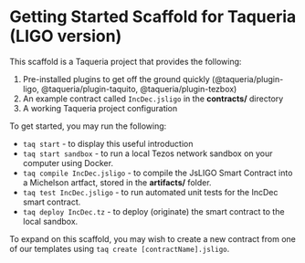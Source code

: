 # Getting Started Scaffold for Taqueria (LIGO version)

This scaffold is a Taqueria project that provides the following:
1. Pre-installed plugins to get off the ground quickly (@taqueria/plugin-ligo, @taqueria/plugin-taquito, @taqueria/plugin-tezbox)
2. An example contract called `IncDec.jsligo` in the **contracts/** directory
3. A working Taqueria project configuration

To get started, you may run the following:
- `taq start` - to display this useful introduction
- `taq start sandbox` - to run a local Tezos network sandbox on your computer using Docker.
- `taq compile IncDec.jsligo` - to compile the JsLIGO Smart Contract into a Michelson artfact, stored in the **artifacts/** folder.
- `taq test IncDec.jsligo` - to run automated unit tests for the IncDec smart contract.
- `taq deploy IncDec.tz` - to deploy (originate) the smart contract to the local sandbox.

To expand on this scaffold, you may wish to create a new contract from one of our templates using `taq create [contractName].jsligo`.
